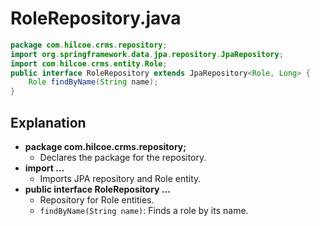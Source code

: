 # RoleRepository.java

```java
package com.hilcoe.crms.repository;
import org.springframework.data.jpa.repository.JpaRepository;
import com.hilcoe.crms.entity.Role;
public interface RoleRepository extends JpaRepository<Role, Long> {
    Role findByName(String name);
}
```

## Explanation

- **package com.hilcoe.crms.repository;**
  - Declares the package for the repository.
- **import ...**
  - Imports JPA repository and Role entity.
- **public interface RoleRepository ...**
  - Repository for Role entities.
  - `findByName(String name)`: Finds a role by its name.
